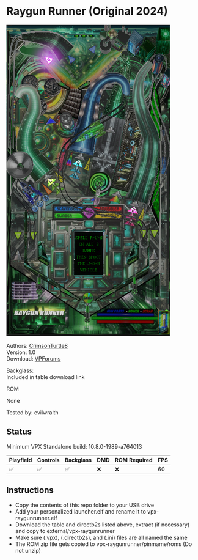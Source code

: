 # Raygun Runner (Original 2024)

![Table Preview](https://github.com/evilwraith/vpx-images/blob/main/vpx-raygunrunner.png)

Authors: [CrimsonTurtle8](https://www.vpforums.org/index.php?showuser=49512)  
Version: 1.0  
Download: [VPForums](https://www.vpforums.org/index.php?app=downloads&showfile=18551)

Backglass:  
Included in table download link

ROM

None

Tested by: evilwraith

## Status 

Minimum VPX Standalone build: 10.8.0-1989-a764013

| Playfield | Controls | Backglass | DMD | ROM Required | FPS | 
|-----------|----------|-----------|-----|--------------|-----|
| :white_check_mark: | :white_check_mark: | :white_check_mark: | :x: | :x: | 60 |

## Instructions

- Copy the contents of this repo folder to your USB drive
- Add your personalized launcher.elf and rename it to vpx-raygunrunner.elf
- Download the table and directb2s listed above, extract (if necessary) and copy to external/vpx-raygunrunner
- Make sure (.vpx), (.directb2s), and (.ini) files are all named the same
- The ROM zip file gets copied to vpx-raygunrunner/pinmame/roms (Do not unzip)
